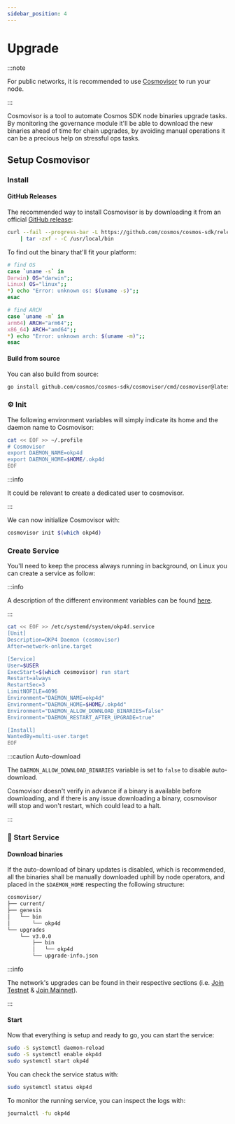```yaml
---
sidebar_position: 4
---
```


# Upgrade

:::note

For public networks, it is recommended to use [Cosmovisor](https://docs.cosmos.network/main/tooling/cosmovisor) to run your node.

:::

Cosmovisor is a tool to automate Cosmos SDK node binaries upgrade tasks. By monitoring the governance module it'll be able to download the new binaries ahead of time for chain upgrades, by avoiding manual operations it can be a precious help on stressful ops tasks.

## Setup Cosmovisor

### Install

#### GitHub Releases

The recommended way to install Cosmovisor is by downloading it from an official [GitHub release](https://github.com/cosmos/cosmos-sdk/releases?q=cosmovisor&expanded=true):

```bash
curl --fail --progress-bar -L https://github.com/cosmos/cosmos-sdk/releases/download/cosmovisor%2Fv1.2.0/cosmovisor-v1.2.0-${OS}-${ARCH}.tar.gz \
    | tar -zxf - -C /usr/local/bin
```

To find out the binary that'll fit your platform:

```bash
# find OS
case `uname -s` in
Darwin) OS="darwin";;
Linux) OS="linux";;
*) echo "Error: unknown os: $(uname -s)";;
esac

# find ARCH
case `uname -m` in
arm64) ARCH="arm64";;
x86_64) ARCH="amd64";;
*) echo "Error: unknown arch: $(uname -m)";;
esac
```

#### Build from source

You can also build from source:

```bash
go install github.com/cosmos/cosmos-sdk/cosmovisor/cmd/cosmovisor@latest
```

### ⚙️ Init

The following environment variables will simply indicate its home and the daemon name to Cosmovisor:

```bash
cat << EOF >> ~/.profile
# Cosmovisor
export DAEMON_NAME=okp4d
export DAEMON_HOME=$HOME/.okp4d
EOF
```

:::info

It could be relevant to create a dedicated user to cosmovisor.

:::

We can now initialize Cosmovisor with:

```bash
cosmovisor init $(which okp4d)
```

### Create Service

You'll need to keep the process always running in background, on Linux you can create a service as follow:

:::info

A description of the different environment variables can be found [here](https://docs.cosmos.network/master/run-node/cosmovisor.html#command-line-arguments-and-environment-variables).

:::

```bash
cat << EOF >> /etc/systemd/system/okp4d.service
[Unit]
Description=OKP4 Daemon (cosmovisor)
After=network-online.target

[Service]
User=$USER
ExecStart=$(which cosmovisor) run start
Restart=always
RestartSec=3
LimitNOFILE=4096
Environment="DAEMON_NAME=okp4d"
Environment="DAEMON_HOME=$HOME/.okp4d"
Environment="DAEMON_ALLOW_DOWNLOAD_BINARIES=false"
Environment="DAEMON_RESTART_AFTER_UPGRADE=true"

[Install]
WantedBy=multi-user.target
EOF
```

:::caution Auto-download

The `DAEMON_ALLOW_DOWNLOAD_BINARIES` variable is set to `false` to disable auto-download.

Cosmovisor doesn't verify in advance if a binary is available before downloading, and if there is any issue downloading a binary, cosmovisor will stop and won't restart, which could lead to a halt.

:::

### 🚀 Start Service

#### Download binaries

If the auto-download of binary updates is disabled, which is recommended, all the binaries shall be manually downloaded uphill by node operators, and placed in the `$DAEMON_HOME` respecting the following structure:

```bash
cosmovisor/
├── current/
├── genesis
│   └── bin
│       └── okp4d
└── upgrades
    └── v3.0.0
        ├── bin
        │   └── okp4d
        └── upgrade-info.json
```

:::info

The network's upgrades can be found in their respective sections (i.e. [Join Testnet](join-testnet.mdx#upgrades) & [Join Mainnet](join-mainnet.md#upgrades)).

:::

#### Start

Now that everything is setup and ready to go, you can start the service:

```bash
sudo -S systemctl daemon-reload
sudo -S systemctl enable okp4d
sudo systemctl start okp4d
```

You can check the service status with:

```bash
sudo systemctl status okp4d
```

To monitor the running service, you can inspect the logs with:

```bash
journalctl -fu okp4d
```
